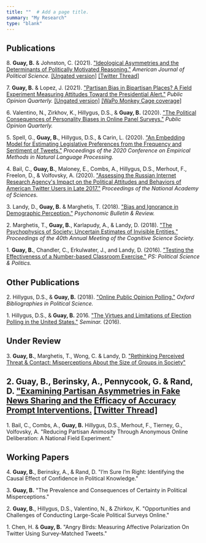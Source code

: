 ```yaml
---
title: ""  # Add a page title.
summary: "My Research"
type: "blank"  
---
```


## **Publications**



8\. **Guay, B.** & Johnston, C. (2021). ["Ideological Asymmetries and the Determinants of Politically Motivated Reasoning."](http://doi.org/10.1111/ajps.12624) *American Journal of Political Science.* [[Ungated version]](https://www.brianguay.com/files/GuayJohnston_2021_AJPS.pdf) [[Twitter Thread]](https://twitter.com/BrianMGuay/status/1408061603073908736)

7\. **Guay, B.** & Lopez, J. (2021). ["Partisan Bias in Bipartisan Places? A Field Experiment Measuring Attitudes Toward the Presidential Alert."](https://doi.org/10.1093/poq/nfab010) *Public Opinion Quarterly.* [[Ungated version]](https://www.brianguay.com/files/GuayLopez_2021_POQ.pdf) [[WaPo Monkey Cage coverage]](https://www.washingtonpost.com/news/monkey-cage/wp/2018/10/24/new-data-show-how-americans-really-reacted-to-nationwide-cellphone-alert/)

6\. Valentino, N., Zirkhov, K., Hillygus, D.S., & **Guay, B.** (2020). ["The Political Consequences of Personality Biases in Online Panel Surveys."](https://doi.org/10.1093/poq/nfaa026) *Public Opinion Quarterly.* 

5\. Spell, G., **Guay, B.**, Hillygus, D.S., & Carin, L. (2020). ["An Embedding Model for Estimating Legislative Preferences from the Frequency and Sentiment of Tweets."](https://aclanthology.org/2020.emnlp-main.46.pdf) *Proceedings of the
2020 Conference on Empirical Methods in Natural Language Processing.*

4\. Bail, C., **Guay, B.**, Maloney, E., Combs, A., Hillygus, D.S., Merhout, F., Freelon, D., & Volfovsky, A. (2020). ["Assessing the Russian Internet Research Agency's Impact on the Political Attitudes and Behaviors of American Twitter Users in Late 2017."](https://www.pnas.org/content/early/2019/11/20/1906420116) *Proceedings of the National Academy of Sciences.* 

3\. Landy, D., **Guay, B.** & Marghetis, T. (2018). ["Bias and Ignorance in Demographic Perception."](https://link.springer.com/article/10.3758/s13423-017-1360-2) *Psychonomic Bulletin & Review.*

2\. Marghetis, T., **Guay, B.**, Karlapudy, A., & Landy, D. (2018). ["The Psychophysics of Society: Uncertain Estimates of Invisible Entities."](https://cogsci.mindmodeling.org/2018/papers/0155/0155.pdf) *Proceedings of the 40th Annual Meeting of the Cognitive Science Society.*

1\. **Guay, B.**, Chandler, C., Erkulwater, J., and Landy, D. (2016). ["Testing the Effectiveness of a Number-based Classroom Exercise."](https://www.cambridge.org/core/journals/ps-political-science-and-politics/article/testing-the-effectiveness-of-a-numberbased-classroom-exercise/E3F444F2E31340F7E63A833573B65AEC) *PS: Political Science & Politics.* 




## **Other Publications**


2\. Hillygus, D.S., & **Guay, B.** (2018). ["Online Public Opinion Polling."](https://www.oxfordbibliographies.com/view/document/obo-9780199756223/obo-9780199756223-0250.xml) *Oxford Bibliographies in Political Science.* 

1\. Hillygus, D.S., & **Guay, B.** 2016. ["The Virtues and Limitations of Election Polling in the United States."](https://sites.duke.edu/hillygus/files/2017/04/2016.HillygusGuay.Seminar.pdf) *Seminar.* (2016).

## **Under Review**

3\. **Guay, B.**, Marghetis, T., Wong, C. & Landy, D. ["Rethinking Perceived Threat & Contact:  Misperceptions About the Size of Groups in Society"](https://www.brianguay.com/files/Guay_2020_bayesianMisperceptions.pdf)

2\. **Guay, B.**, Berinsky, A., Pennycook, G. & Rand, D. ["Examining Partisan Asymmetries in Fake News Sharing and the Efficacy of Accuracy Prompt Interventions.](https://www.brianguay.com/files/Guay_2022_fakenewsAsymmetry.pdf) [[Twitter Thread]](https://twitter.com/BrianMGuay/status/1514617508728254467)
-

1\. Bail, C., Combs, A., **Guay, B.** Hillygus, D.S., Merhout, F., Tierney, G., Volfovsky, A. "Reducing Partisan Animosity Through Anonymous Online Deliberation: A National Field Experiment."

## **Working Papers** 

4\. **Guay, B.**, Berinsky, A., & Rand, D. "I’m Sure I’m Right: Identifying the Causal Effect of Confidence in Political Knowledge."

3\. **Guay, B.** "The Prevalence and Consequences of Certainty in Political Misperceptions." 

2\. **Guay, B.**, Hillygus, D.S., Valentino, N., & Zhirkov, K. "Opportunities and Challenges of Conducting Large-Scale Political Surveys Online." 

1\. Chen, H. & **Guay, B.** "Angry Birds: Measuring Affective Polarization On Twitter Using Survey-Matched Tweets." 




